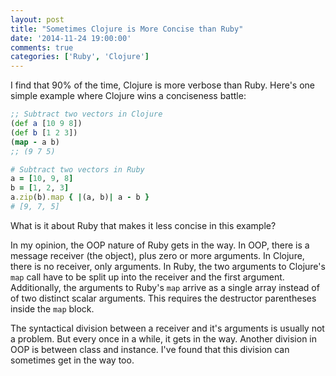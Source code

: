 ```yaml
---
layout: post
title: "Sometimes Clojure is More Concise than Ruby"
date: '2014-11-24 19:00:00'
comments: true
categories: ['Ruby', 'Clojure']
---
```

I find that 90% of the time, Clojure is more verbose than Ruby. Here's one simple example where Clojure wins a conciseness battle:

```clojure
;; Subtract two vectors in Clojure
(def a [10 9 8])
(def b [1 2 3])
(map - a b)
;; (9 7 5)
```

```ruby
# Subtract two vectors in Ruby
a = [10, 9, 8]
b = [1, 2, 3]
a.zip(b).map { |(a, b)| a - b }
# [9, 7, 5]
```

What is it about Ruby that makes it less concise in this example?

In my opinion, the OOP nature of Ruby gets in the way. In OOP, there is a message receiver
(the object), plus zero or more arguments. In Clojure, there is no receiver, only arguments.
In Ruby, the two arguments to Clojure's `map` call have to be split up into the receiver
and the first argument. Additionally, the arguments to Ruby's `map` arrive as a single
array instead of of two distinct scalar arguments. This requires the destructor
parentheses inside the `map` block.

The syntactical division between a receiver and it's arguments is usually not a problem.
But every once in a while, it gets in the way. Another division in OOP is between class
and instance. I've found that this division can sometimes get in the way too.
